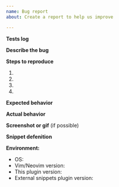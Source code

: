 ```yaml
---
name: Bug report
about: Create a report to help us improve

---
```

<!-- Hello, thanks for reporting a bug. Before we begin
please consider running tests from plugin folder, by executing
./tests/run_test.sh. and post resulting log here.
Please understand, that without clear explanations and useful info
the issue may be closed as unreproducable. Thatks. -->

**Tests log**
<!-- copy output of run_tests.sh script here -->

**Describe the bug**
<!-- A clear and concise description of what the bug is. -->

**Steps to reproduce**
<!-- short descriptions of actions, which lead towards the issue -->
1.
2.
3.
4.

**Expected behavior**
<!-- A clear and concise description of what you expected to happen. -->

**Actual behavior**
<!-- A clear and concise description of what actually happens. -->

**Screenshot or gif** (if possible)
<!-- If applicable, add screenshots to help explain your problem. -->

**Snippet defenition**
<!-- If problem occurs only with particular placeholder combination -->

**Environment:**
 - OS: <!-- e.g. Mac OS, Ubuntu 18.04, Windows 10 -->
 - Vim/Neovim version: <!-- first two lines of `:version` command output -->
 - This plugin version: <!-- output of `git rev-parse origin/master` command -->
 - External snippets plugin version: <!-- If used. Same as above -->
